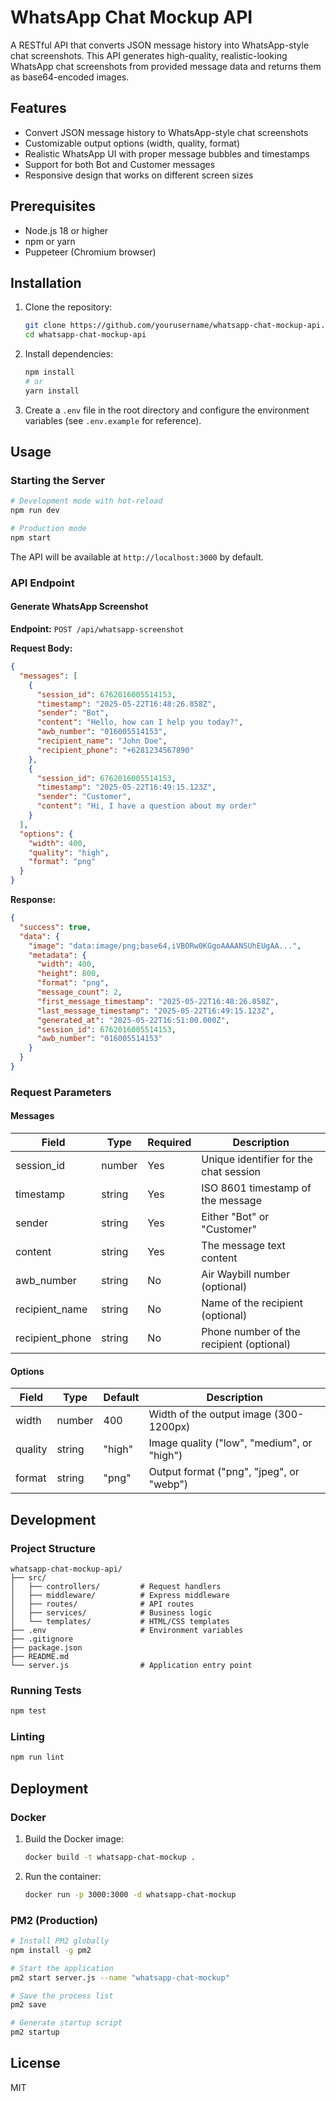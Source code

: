 # WhatsApp Chat Mockup API

A RESTful API that converts JSON message history into WhatsApp-style chat screenshots. This API generates high-quality, realistic-looking WhatsApp chat screenshots from provided message data and returns them as base64-encoded images.

## Features

- Convert JSON message history to WhatsApp-style chat screenshots
- Customizable output options (width, quality, format)
- Realistic WhatsApp UI with proper message bubbles and timestamps
- Support for both Bot and Customer messages
- Responsive design that works on different screen sizes

## Prerequisites

- Node.js 18 or higher
- npm or yarn
- Puppeteer (Chromium browser)

## Installation

1. Clone the repository:
   ```bash
   git clone https://github.com/yourusername/whatsapp-chat-mockup-api.git
   cd whatsapp-chat-mockup-api
   ```

2. Install dependencies:
   ```bash
   npm install
   # or
   yarn install
   ```

3. Create a `.env` file in the root directory and configure the environment variables (see `.env.example` for reference).

## Usage

### Starting the Server

```bash
# Development mode with hot-reload
npm run dev

# Production mode
npm start
```

The API will be available at `http://localhost:3000` by default.

### API Endpoint

#### Generate WhatsApp Screenshot

**Endpoint:** `POST /api/whatsapp-screenshot`

**Request Body:**

```json
{
  "messages": [
    {
      "session_id": 6762016005514153,
      "timestamp": "2025-05-22T16:48:26.858Z",
      "sender": "Bot",
      "content": "Hello, how can I help you today?",
      "awb_number": "016005514153",
      "recipient_name": "John Doe",
      "recipient_phone": "+6281234567890"
    },
    {
      "session_id": 6762016005514153,
      "timestamp": "2025-05-22T16:49:15.123Z",
      "sender": "Customer",
      "content": "Hi, I have a question about my order"
    }
  ],
  "options": {
    "width": 400,
    "quality": "high",
    "format": "png"
  }
}
```

**Response:**

```json
{
  "success": true,
  "data": {
    "image": "data:image/png;base64,iVBORw0KGgoAAAANSUhEUgAA...",
    "metadata": {
      "width": 400,
      "height": 800,
      "format": "png",
      "message_count": 2,
      "first_message_timestamp": "2025-05-22T16:48:26.858Z",
      "last_message_timestamp": "2025-05-22T16:49:15.123Z",
      "generated_at": "2025-05-22T16:51:00.000Z",
      "session_id": 6762016005514153,
      "awb_number": "016005514153"
    }
  }
}
```

### Request Parameters

#### Messages

| Field | Type | Required | Description |
|-------|------|----------|-------------|
| session_id | number | Yes | Unique identifier for the chat session |
| timestamp | string | Yes | ISO 8601 timestamp of the message |
| sender | string | Yes | Either "Bot" or "Customer" |
| content | string | Yes | The message text content |
| awb_number | string | No | Air Waybill number (optional) |
| recipient_name | string | No | Name of the recipient (optional) |
| recipient_phone | string | No | Phone number of the recipient (optional) |

#### Options

| Field | Type | Default | Description |
|-------|------|---------|-------------|
| width | number | 400 | Width of the output image (300-1200px) |
| quality | string | "high" | Image quality ("low", "medium", or "high") |
| format | string | "png" | Output format ("png", "jpeg", or "webp") |

## Development

### Project Structure

```
whatsapp-chat-mockup-api/
├── src/
│   ├── controllers/         # Request handlers
│   ├── middleware/          # Express middleware
│   ├── routes/              # API routes
│   ├── services/            # Business logic
│   └── templates/           # HTML/CSS templates
├── .env                     # Environment variables
├── .gitignore
├── package.json
├── README.md
└── server.js                # Application entry point
```

### Running Tests

```bash
npm test
```

### Linting

```bash
npm run lint
```

## Deployment

### Docker

1. Build the Docker image:
   ```bash
   docker build -t whatsapp-chat-mockup .
   ```

2. Run the container:
   ```bash
   docker run -p 3000:3000 -d whatsapp-chat-mockup
   ```

### PM2 (Production)

```bash
# Install PM2 globally
npm install -g pm2

# Start the application
pm2 start server.js --name "whatsapp-chat-mockup"

# Save the process list
pm2 save

# Generate startup script
pm2 startup
```

## License

MIT
